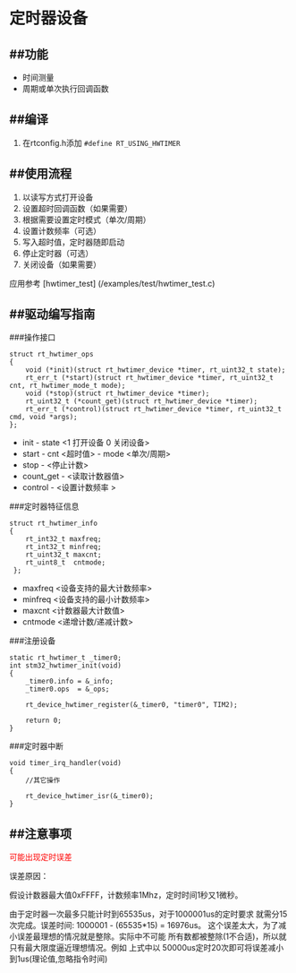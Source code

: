定时器设备
===
  
##功能
---
* 时间测量
* 周期或单次执行回调函数
  
##编译
---
1. 在rtconfig.h添加 `#define RT_USING_HWTIMER`
  
##使用流程
---
1. 以读写方式打开设备
2. 设置超时回调函数（如果需要）
3. 根据需要设置定时模式（单次/周期）
4. 设置计数频率（可选）
5. 写入超时值，定时器随即启动
6. 停止定时器（可选）
7. 关闭设备（如果需要）
  
应用参考 [hwtimer_test] (/examples/test/hwtimer\_test.c)

##驱动编写指南
---
###操作接口

``` 
struct rt_hwtimer_ops
{
    void (*init)(struct rt_hwtimer_device *timer, rt_uint32_t state);
    rt_err_t (*start)(struct rt_hwtimer_device *timer, rt_uint32_t cnt, rt_hwtimer_mode_t mode);
    void (*stop)(struct rt_hwtimer_device *timer);
    rt_uint32_t (*count_get)(struct rt_hwtimer_device *timer);
    rt_err_t (*control)(struct rt_hwtimer_device *timer, rt_uint32_t cmd, void *args);
};
```

* init - state <1 打开设备 0 关闭设备> 
* start - cnt <超时值> - mode <单次/周期>
* stop - <停止计数>
* count_get - <读取计数器值>
* control - <设置计数频率 >

###定时器特征信息
  
```
struct rt_hwtimer_info
{
    rt_int32_t maxfreq;   
    rt_int32_t minfreq;    
    rt_uint32_t maxcnt;     
    rt_uint8_t  cntmode;  
 };
```

* maxfreq <设备支持的最大计数频率>
* minfreq <设备支持的最小计数频率>
* maxcnt  <计数器最大计数值>
* cntmode <递增计数/递减计数>
  
###注册设备
```
static rt_hwtimer_t _timer0;
int stm32_hwtimer_init(void)
{
    _timer0.info = &_info;
    _timer0.ops  = &_ops;

    rt_device_hwtimer_register(&_timer0, "timer0", TIM2);

    return 0;
}
```
  
###定时器中断
```
void timer_irq_handler(void)
{
    //其它操作
    
    rt_device_hwtimer_isr(&_timer0);
}
```

##注意事项
---
  
<font color="#FF0000">可能出现定时误差</font>
  

误差原因：

假设计数器最大值0xFFFF，计数频率1Mhz，定时时间1秒又1微秒。
  
由于定时器一次最多只能计时到65535us，对于1000001us的定时要求
就需分15次完成。误差时间: 1000001 - (65535*15) =  16976us。
这个误差太大，为了减小误差最理想的情况就是整除。实际中不可能
所有数都被整除(1不合适)，所以就只有最大限度逼近理想情况。例如 
上式中以 50000us定时20次即可将误差减小到1us(理论值,忽略指令时间)
